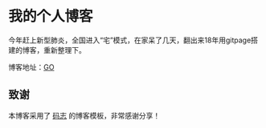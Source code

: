 # 我的个人博客

今年赶上新型肺炎，全国进入“宅”模式，在家呆了几天，翻出来18年用gitpage搭建的博客，重新整理下。

博客地址：[GO](https://xdurainbow.github.io/)



## 致谢

本博客采用了 [码志](https://github.com/mzlogin/mzlogin.github.io) 的博客模板，非常感谢分享！

